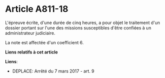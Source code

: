 # Article A811-18

L'épreuve écrite, d'une durée de cinq heures, a pour objet le traitement d'un dossier portant sur l'une des missions
susceptibles d'être confiées à un administrateur judiciaire.

La note est affectée d'un coefficient 6.

**Liens relatifs à cet article**

**Liens**:

  - DEPLACE: Arrêté du 7 mars 2017 - art. 9
